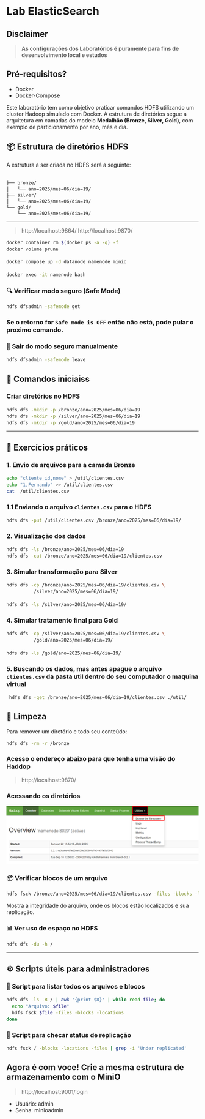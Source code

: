 # Lab ElasticSearch


## Disclaimer
> **As configurações dos Laboratórios é puramente para fins de desenvolvimento local e estudos**


## Pré-requisitos?
* Docker
* Docker-Compose


Este laboratório tem como objetivo praticar comandos HDFS utilizando um cluster Hadoop simulado com Docker. A estrutura de diretórios segue a arquitetura em camadas do modelo **Medalhão (Bronze, Silver, Gold)**, com exemplo de particionamento por ano, mês e dia.

## 📦 Estrutura de diretórios HDFS

A estrutura a ser criada no HDFS será a seguinte:

```

├── bronze/
│   └── ano=2025/mes=06/dia=19/
├── silver/
│   └── ano=2025/mes=06/dia=19/
└── gold/
    └── ano=2025/mes=06/dia=19/
```

---

> http://localhost:9864/
> http://localhost:9870/

```bash
docker container rm $(docker ps -a -q) -f
docker volume prune

docker compose up -d datanode namenode minio

docker exec -it namenode bash

```


### 🔍 Verificar modo seguro (Safe Mode)

```bash
hdfs dfsadmin -safemode get
```

### Se o retorno for `Safe mode is OFF` então não está, pode pular o proximo comando.

### 🚫 Sair do modo seguro manualmente

```bash
hdfs dfsadmin -safemode leave
```

## 🚀 Comandos iniciaiss

### Criar diretórios no HDFS

```bash
hdfs dfs -mkdir -p /bronze/ano=2025/mes=06/dia=19
hdfs dfs -mkdir -p /silver/ano=2025/mes=06/dia=19
hdfs dfs -mkdir -p /gold/ano=2025/mes=06/dia=19
```


---

## 📂 Exercícios práticos

### 1. Envio de arquivos para a camada Bronze

```bash
echo "cliente_id,nome" > /util/clientes.csv
echo "1,Fernando" >> /util/clientes.csv
cat  /util/clientes.csv

```

### 1.1 Enviando o arquivo `clientes.csv` para o HDFS

```bash
hdfs dfs -put /util/clientes.csv /bronze/ano=2025/mes=06/dia=19/
```

### 2. Visualização dos dados

```bash
hdfs dfs -ls /bronze/ano=2025/mes=06/dia=19
hdfs dfs -cat /bronze/ano=2025/mes=06/dia=19/clientes.csv
```


### 3. Simular transformação para Silver

```bash
hdfs dfs -cp /bronze/ano=2025/mes=06/dia=19/clientes.csv \
          /silver/ano=2025/mes=06/dia=19/

hdfs dfs -ls /silver/ano=2025/mes=06/dia=19/

```

### 4. Simular tratamento final para Gold

```bash
hdfs dfs -cp /silver/ano=2025/mes=06/dia=19/clientes.csv \
          /gold/ano=2025/mes=06/dia=19/

hdfs dfs -ls /gold/ano=2025/mes=06/dia=19/

```

### 5. Buscando os dados, mas antes apague o arquivo `clientes.csv` da pasta util dentro do seu computador o maquina virtual
```bash
 hdfs dfs -get /bronze/ano=2025/mes=06/dia=19/clientes.csv ./util/

```


## 🧹 Limpeza

Para remover um diretório e todo seu conteúdo:

```bash
hdfs dfs -rm -r /bronze
```


### Acesso o endereço abaixo para que tenha uma visão do Haddop
> http://localhost:9870/


### Acessando os diretórios
![HFDS](/content/hdfs-00.png)


### 📦 Verificar blocos de um arquivo

```bash
hdfs fsck /bronze/ano=2025/mes=06/dia=19/clientes.csv -files -blocks -locations
```

Mostra a integridade do arquivo, onde os blocos estão localizados e sua replicação.

### 📊 Ver uso de espaço no HDFS

```bash
hdfs dfs -du -h /
```


---

## ⚙️ Scripts úteis para administradores

### 📌 Script para listar todos os arquivos e blocos

```bash
hdfs dfs -ls -R / | awk '{print $8}' | while read file; do
  echo "Arquivo: $file"
  hdfs fsck $file -files -blocks -locations
done
```

### 📌 Script para checar status de replicação

```bash
hdfs fsck / -blocks -locations -files | grep -i 'Under replicated'
```


## Agora é com voce! Crie a mesma estrutura de armazenamento com o MiniO

> http://localhost:9001/login

* Usuário: admin
* Senha: minioadmin

